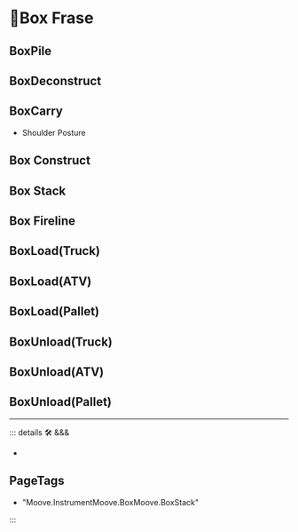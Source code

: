 # 🔷<mooves>Box Frase</mooves>

## BoxPile

## BoxDeconstruct

## BoxCarry

- Shoulder Posture

## Box Construct

## Box Stack

## Box Fireline

## BoxLoad(Truck)

## BoxLoad(ATV)

## BoxLoad(Pallet)

## BoxUnload(Truck)

## BoxUnload(ATV)

## BoxUnload(Pallet)

---

<!-- =================================================== -->
<!-- =================================================== -->
<!-- =================================================== -->
<!-- =================================================== -->
<!-- =================================================== -->
::: details 🛠 <dev>&&&</dev>

-

<h2>PageTags</h2>

- "Moove.InstrumentMoove.BoxMoove.BoxStack"

:::
